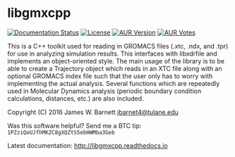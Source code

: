 # libgmxcpp

[![Documentation Status](https://readthedocs.org/projects/libgmxcpp/badge/?version=master)](http://libgmxcpp.readthedocs.io/en/master/)
[![License](https://img.shields.io/aur/license/libgmxcpp.svg)](https://github.com/wesbarnett/libgmxcpp/blob/master/LICENSE)
[![AUR
Version](https://img.shields.io/aur/version/libgmxcpp.svg)](https://aur.archlinux.org/packages/libgmxcpp/)
[![AUR
Votes](https://img.shields.io/aur/votes/libgmxcpp.svg)](https://aur.archlinux.org/packages/libgmxcpp/)

This is a C++ toolkit used for reading in GROMACS files (.xtc, .ndx, and .tpr) for
use in analyzing simulation results. This interfaces with libxdrfile and
implements an object-oriented style. The main usage of the library is to be able
to create a Trajectory object which reads in an XTC file along with an optional
GROMACS index file such that the user only has to worry with implementing the
actual analysis. Several functions which are repeatedly used in Molecular
Dynamics analysis (periodic boundary condition calculations, distances, etc.)
are also included. 

Copyright (C) 2016 James W. Barnett <jbarnet4@tulane.edu>

Was this software helpful? Send me a BTC tip: `1PZziQoUJfhMKZC8gXQZtS5ebHWMba3Geb`

Latest documentation: http://libgmxcpp.readthedocs.io
